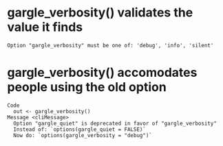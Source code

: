 # gargle_verbosity() validates the value it finds

    Option "gargle_verbosity" must be one of: 'debug', 'info', 'silent'

# gargle_verbosity() accomodates people using the old option

    Code
      out <- gargle_verbosity()
    Message <cliMessage>
      Option "gargle_quiet" is deprecated in favor of "gargle_verbosity"
      Instead of: `options(gargle_quiet = FALSE)`
      Now do: `options(gargle_verbosity = "debug")`

